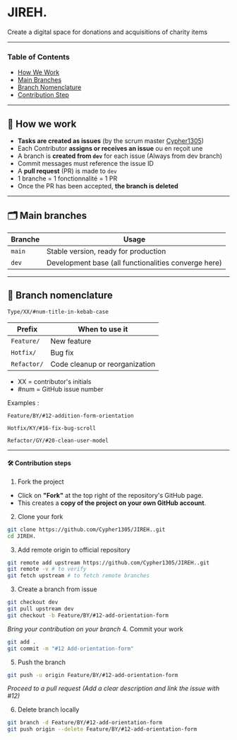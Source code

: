 # JIREH.

Create a digital space for donations and acquisitions of charity items

---

### Table of Contents

- [How We Work](#-how-we-work)
- [Main Branches](#️-main-branches)
- [Branch Nomenclature](#-branch-nomenclature)
- [Contribution Step](#-contribution-steps)

---

## 🤝 How we work

- **Tasks are created as issues** (by the scrum master [Cypher1305](https://github.com/Cypher1305))
- Each Contributor **assigns or receives an issue** ou en reçoit une
- A branch is **created from `dev`** for each issue (Always from dev branch)
- Commit messages must reference the issue ID
- A **pull request** (PR) is made to `dev`
- 1 branche = 1 fonctionnalité = 1 PR
- Once the PR has been accepted, **the branch is deleted**

---

## 🗂️ Main branches

| Branche | Usage |
|---------|-------|
| `main` | Stable version, ready for production |
| `dev` | Development base (all functionalities converge here) |

---

## 🌱 Branch nomenclature

```bash
Type/XX/#num-title-in-kebab-case
```
| Prefix     | When to use it                   |
| ----------- | ----------------------------------- |
| `Feature/`  | New feature             |
| `Hotfix/`   | Bug fix                   |
| `Refactor/` | Code cleanup or reorganization |

- XX = contributor's initials
- #num = GitHub issue number

Examples :

    Feature/BY/#12-addition-form-orientation

    Hotfix/KY/#16-fix-bug-scroll

    Refactor/GY/#20-clean-user-model
---

#### 🛠 Contribution steps

1. Fork the project

- Click on **"Fork"** at the top right of the repository's GitHub page.
- This creates a **copy of the project on your own GitHub account**.

2. Clone your fork
```bash
git clone https://github.com/Cypher1305/JIREH..git
cd JIREH.
```
3. Add remote origin to official repository
```bash
git remote add upstream https://github.com/Cypher1305/JIREH..git
git remote -v # to verify
git fetch upstream # to fetch remote branches
```
3. Create a branch from issue
```bash
git checkout dev
git pull upstream dev
git checkout -b Feature/BY/#12-add-orientation-form
```
_Bring your contribution on your branch_
4. Commit your work
```bash
git add .
git commit -m "#12 Add-orientation-form"
```
5. Push the branch
```bash
git push -u origin Feature/BY/#12-add-orientation-form
```
_Proceed to a pull request (Add a clear description and link the issue with #12)_

6. Delete branch locally
```bash
git branch -d Feature/BY/#12-add-orientation-form
git push origin --delete Feature/BY/#12-add-orientation-form
```


